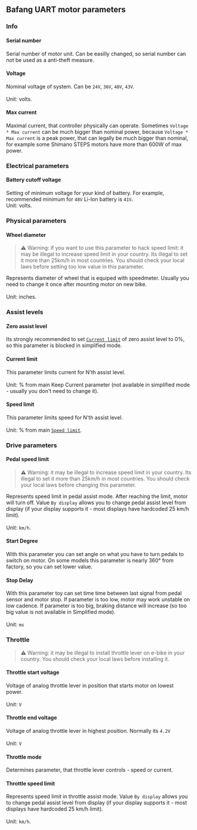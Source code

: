 ## Bafang UART motor parameters

### Info

#### Serial number

Serial number of motor unit. Can be easilly changed, so serial number can not be used as a anti-theft measure.

#### Voltage

Nominal voltage of system. Can be `24V`, `36V`, `48V`, `43V`.\
\
Unit: volts.

#### Max current

Maximal current, that controller physically can operate. Sometimes `Voltage * Max current` can be much bigger than nominal power, because `Voltage * Max current` is a peak power, that can legally be much bigger than nominal, for example some Shimano STEPS motors have more than 600W of max power.

### Electrical parameters

#### Battery cutoff voltage

Setting of minimum voltage for your kind of battery. For example, recommended minimum for `48V` Li-Ion battery is `41V`.
\
Unit: volts.

### Physical parameters

#### Wheel diameter

> ⚠️ Warning: if you want to use this parameter to hack speed limit: it may be illegal to increase speed limit in your country. Its illegal to set it more than 25km/h in most countries. You should check your local laws before setting too low value in this parameter.

Represents diameter of wheel that is equiped with speedmeter. Usually you need to change it once after mounting motor on new bike.\
\
Unit: inches.

### Assist levels

#### Zero assist level

Its strongly recommended to set [`Current limit`](#current-limit) of zero assist level to 0%, so this parameter is blocked in simplified mode.

#### Current limit

This parameter limits current for N'th assist level.\
\
Unit: % from main Keep Current parameter (not available in simplified mode - usually you don't need to change it).

#### Speed limit

This parameter limits speed for N'th assist level.\
\
Unit: % from main [`Speed limit`](#pedal-speed-limit).

### Drive parameters

#### Pedal speed limit

> ⚠️ Warning: it may be illegal to increase speed limit in your country. Its illegal to set it more than 25km/h in most countries. You should check your local laws before changing this parameter.

Represents speed limit in pedal assist mode. After reaching the limit, motor will turn off. Value `By display` allows you to change pedal assist level from display (if your display supports it - most displays have hardcoded 25 km/h limit).\
\
Unit: `km/h`.

#### Start Degree

With this parameter you can set angle on what you have to turn pedals to switch on motor. On some models this parameter is nearly 360° from factory, so you can set lower value.

#### Stop Delay

With this parameter toy can set time time between last signal from pedal sensor and motor stop. If parameter is too low, motor may work unstable on low cadence. If parameter is too big, braking distance will increase (so too big value is not available in Simplified mode).\
\
Unit: `ms`

### Throttle

> ⚠️ Warning: it may be illegal to install throttle lever on e-bike in your country. You should check your local laws before installing it.

#### Throttle start voltage

Voltage of analog throttle lever in position that starts motor on lowest power.\
\
Unit: `V`

#### Throttle end voltage

Voltage of analog throttle lever in highest position. Normally its `4.2V`\
\
Unit: `V`

#### Throttle mode

Determines parameter, that throttle lever controls - speed or current.

#### Throttle speed limit

Represents speed limit in throttle assist mode. Value `By display` allows you to change pedal assist level from display (if your display supports it - most displays have hardcoded 25 km/h limit).\
\
Unit: `km/h`.